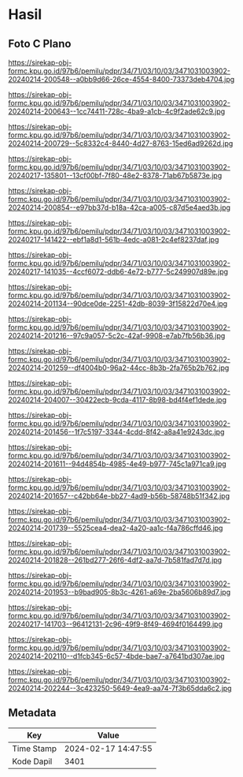# Hasil

## Foto C Plano

https://sirekap-obj-formc.kpu.go.id/97b6/pemilu/pdpr/34/71/03/10/03/3471031003902-20240214-200548--a0bb9d66-26ce-4554-8400-73373deb4704.jpg

https://sirekap-obj-formc.kpu.go.id/97b6/pemilu/pdpr/34/71/03/10/03/3471031003902-20240214-200643--1cc74411-728c-4ba9-a1cb-4c9f2ade62c9.jpg

https://sirekap-obj-formc.kpu.go.id/97b6/pemilu/pdpr/34/71/03/10/03/3471031003902-20240214-200729--5c8332c4-8440-4d27-8763-15ed6ad9262d.jpg

https://sirekap-obj-formc.kpu.go.id/97b6/pemilu/pdpr/34/71/03/10/03/3471031003902-20240217-135801--13cf00bf-7f80-48e2-8378-71ab67b5873e.jpg

https://sirekap-obj-formc.kpu.go.id/97b6/pemilu/pdpr/34/71/03/10/03/3471031003902-20240214-200854--e97bb37d-b18a-42ca-a005-c87d5e4aed3b.jpg

https://sirekap-obj-formc.kpu.go.id/97b6/pemilu/pdpr/34/71/03/10/03/3471031003902-20240217-141422--ebf1a8d1-561b-4edc-a081-2c4ef8237daf.jpg

https://sirekap-obj-formc.kpu.go.id/97b6/pemilu/pdpr/34/71/03/10/03/3471031003902-20240217-141035--4ccf6072-ddb6-4e72-b777-5c249907d89e.jpg

https://sirekap-obj-formc.kpu.go.id/97b6/pemilu/pdpr/34/71/03/10/03/3471031003902-20240214-201134--90dce0de-2251-42db-8039-3f15822d70e4.jpg

https://sirekap-obj-formc.kpu.go.id/97b6/pemilu/pdpr/34/71/03/10/03/3471031003902-20240214-201216--97c9a057-5c2c-42af-9908-e7ab7fb56b36.jpg

https://sirekap-obj-formc.kpu.go.id/97b6/pemilu/pdpr/34/71/03/10/03/3471031003902-20240214-201259--df4004b0-96a2-44cc-8b3b-2fa765b2b762.jpg

https://sirekap-obj-formc.kpu.go.id/97b6/pemilu/pdpr/34/71/03/10/03/3471031003902-20240214-204007--30422ecb-9cda-4117-8b98-bd4f4ef1dede.jpg

https://sirekap-obj-formc.kpu.go.id/97b6/pemilu/pdpr/34/71/03/10/03/3471031003902-20240214-201456--1f7c5197-3344-4cdd-8f42-a8a41e9243dc.jpg

https://sirekap-obj-formc.kpu.go.id/97b6/pemilu/pdpr/34/71/03/10/03/3471031003902-20240214-201611--94d4854b-4985-4e49-b977-745c1a971ca9.jpg

https://sirekap-obj-formc.kpu.go.id/97b6/pemilu/pdpr/34/71/03/10/03/3471031003902-20240214-201657--c42bb64e-bb27-4ad9-b56b-58748b51f342.jpg

https://sirekap-obj-formc.kpu.go.id/97b6/pemilu/pdpr/34/71/03/10/03/3471031003902-20240214-201739--5525cea4-dea2-4a20-aa1c-f4a786cffd46.jpg

https://sirekap-obj-formc.kpu.go.id/97b6/pemilu/pdpr/34/71/03/10/03/3471031003902-20240214-201828--261bd277-26f6-4df2-aa7d-7b581fad7d7d.jpg

https://sirekap-obj-formc.kpu.go.id/97b6/pemilu/pdpr/34/71/03/10/03/3471031003902-20240214-201953--b9bad905-8b3c-4261-a69e-2ba5606b89d7.jpg

https://sirekap-obj-formc.kpu.go.id/97b6/pemilu/pdpr/34/71/03/10/03/3471031003902-20240217-141703--96412131-2c96-49f9-8f49-4694f0164499.jpg

https://sirekap-obj-formc.kpu.go.id/97b6/pemilu/pdpr/34/71/03/10/03/3471031003902-20240214-202110--d1fcb345-6c57-4bde-bae7-a7641bd307ae.jpg

https://sirekap-obj-formc.kpu.go.id/97b6/pemilu/pdpr/34/71/03/10/03/3471031003902-20240214-202244--3c423250-5649-4ea9-aa74-7f3b65dda6c2.jpg


## Metadata

| Key        | Value               |
| ---------- | ------------------- |
| Time Stamp | 2024-02-17 14:47:55 |
| Kode Dapil | 3401                |



